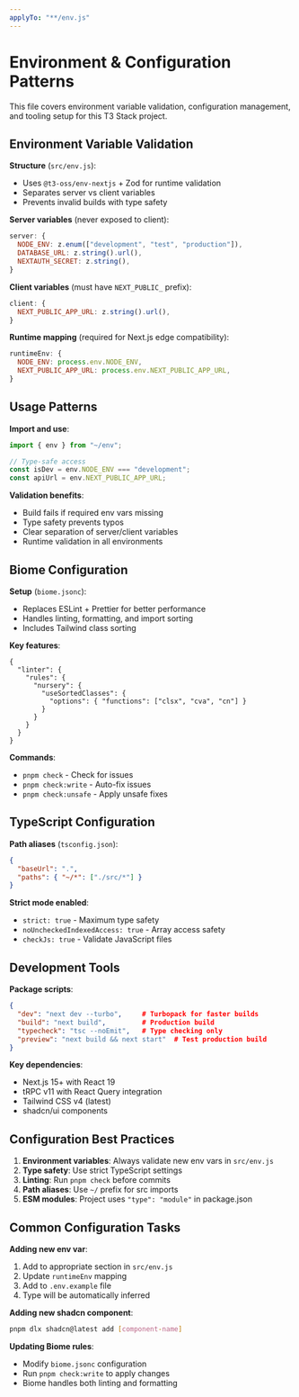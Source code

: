 ```yaml
---
applyTo: "**/env.js"
---
```


# Environment & Configuration Patterns

This file covers environment variable validation, configuration management, and tooling setup for this T3 Stack project.

## Environment Variable Validation

**Structure** (`src/env.js`):
- Uses `@t3-oss/env-nextjs` + Zod for runtime validation
- Separates server vs client variables
- Prevents invalid builds with type safety

**Server variables** (never exposed to client):
```js
server: {
  NODE_ENV: z.enum(["development", "test", "production"]),
  DATABASE_URL: z.string().url(),
  NEXTAUTH_SECRET: z.string(),
}
```

**Client variables** (must have `NEXT_PUBLIC_` prefix):
```js
client: {
  NEXT_PUBLIC_APP_URL: z.string().url(),
}
```

**Runtime mapping** (required for Next.js edge compatibility):
```js
runtimeEnv: {
  NODE_ENV: process.env.NODE_ENV,
  NEXT_PUBLIC_APP_URL: process.env.NEXT_PUBLIC_APP_URL,
}
```

## Usage Patterns

**Import and use**:
```ts
import { env } from "~/env";

// Type-safe access
const isDev = env.NODE_ENV === "development";
const apiUrl = env.NEXT_PUBLIC_APP_URL;
```

**Validation benefits**:
- Build fails if required env vars missing
- Type safety prevents typos
- Clear separation of server/client variables
- Runtime validation in all environments

## Biome Configuration

**Setup** (`biome.jsonc`):
- Replaces ESLint + Prettier for better performance
- Handles linting, formatting, and import sorting
- Includes Tailwind class sorting

**Key features**:
```jsonc
{
  "linter": {
    "rules": {
      "nursery": {
        "useSortedClasses": {
          "options": { "functions": ["clsx", "cva", "cn"] }
        }
      }
    }
  }
}
```

**Commands**:
- `pnpm check` - Check for issues
- `pnpm check:write` - Auto-fix issues
- `pnpm check:unsafe` - Apply unsafe fixes

## TypeScript Configuration

**Path aliases** (`tsconfig.json`):
```json
{
  "baseUrl": ".",
  "paths": { "~/*": ["./src/*"] }
}
```

**Strict mode enabled**:
- `strict: true` - Maximum type safety
- `noUncheckedIndexedAccess: true` - Array access safety
- `checkJs: true` - Validate JavaScript files

## Development Tools

**Package scripts**:
```json
{
  "dev": "next dev --turbo",     # Turbopack for faster builds
  "build": "next build",         # Production build
  "typecheck": "tsc --noEmit",   # Type checking only
  "preview": "next build && next start"  # Test production build
}
```

**Key dependencies**:
- Next.js 15+ with React 19
- tRPC v11 with React Query integration
- Tailwind CSS v4 (latest)
- shadcn/ui components

## Configuration Best Practices

1. **Environment variables**: Always validate new env vars in `src/env.js`
2. **Type safety**: Use strict TypeScript settings
3. **Linting**: Run `pnpm check` before commits
4. **Path aliases**: Use `~/` prefix for src imports
5. **ESM modules**: Project uses `"type": "module"` in package.json

## Common Configuration Tasks

**Adding new env var**:
1. Add to appropriate section in `src/env.js`
2. Update `runtimeEnv` mapping
3. Add to `.env.example` file
4. Type will be automatically inferred

**Adding new shadcn component**:
```bash
pnpm dlx shadcn@latest add [component-name]
```

**Updating Biome rules**:
- Modify `biome.jsonc` configuration
- Run `pnpm check:write` to apply changes
- Biome handles both linting and formatting